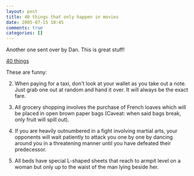```yaml
---
layout: post
title: 40 things that only happen in movies
date: 2005-07-15 10:45
comments: true
categories: []
---
```

Another one sent over by Dan. This is great stuff!

<a href="http://www.nostalgiacentral.com/features/20moviethings.htm">40 things</a>

These are funny:

2. When paying for a taxi, don't look at your wallet as you take out a note. Just grab one out at random and hand it over. It will always be the exact fare.

15. All grocery shopping involves the purchase of French loaves which will be placed in open brown paper bags (Caveat: when said bags break, only fruit will spill out).

17. If you are heavily outnumbered in a fight involving martial arts, your opponents will wait patiently to attack you one by one by dancing around you in a threatening manner until you have defeated their predecessor.

33. All beds have special L-shaped sheets that reach to armpit level on a woman but only up to the waist of the man lying beside her.
